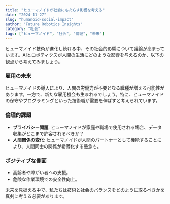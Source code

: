 ```yaml
---
title: "ヒューマノイドが社会にもたらす影響を考える"
date: "2024-11-27"
slug: "humanoid-social-impact"
author: "Future Robotics Insights"
category: "社会"
tags: ["ヒューマノイド", "社会", "倫理", "未来"]
---
```


ヒューマノイド技術が進化し続ける中、その社会的影響について議論が高まっています。AIとロボティクスが人間の生活にどのような影響を与えるのか、以下の観点から考えてみましょう。

### 雇用の未来

ヒューマノイドの導入により、人間の労働力が不要となる職種が増える可能性があります。一方で、新たな雇用機会も生まれるでしょう。特に、ヒューマノイドの保守やプログラミングといった技術職が需要を伸ばすと考えられています。

### 倫理的課題

- **プライバシー問題**:
  ヒューマノイドが家庭や職場で使用される場合、データ収集がどこまで許容されるべきか？
- **人間関係の変化**:
  ヒューマノイドが人間のパートナーとして機能することにより、人間同士の関係が希薄化する懸念も。

### ポジティブな側面

- 高齢者や障がい者への支援。
- 危険な作業環境での安全性向上。

未来を見据える中で、私たちは技術と社会のバランスをどのように取るべきかを真剣に考える必要があります。